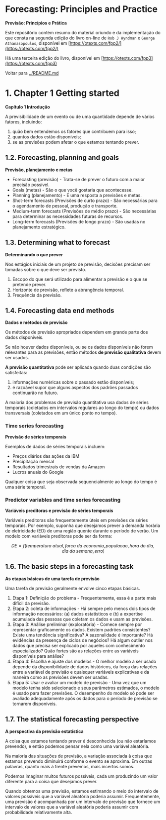 # Forecasting: Principles and Practice

**Previsão: Princípios e Prática**

Este repositório contém resumo do material oriundo e da implementação do que consta na segunda edição do livro on-line de ``Rob J Hyndman`` e ``George Athanasopoulos``, disponível em [https://otexts.com/fpp2/](https://otexts.com/fpp2/)

Há uma terceira edição do livro, disponível em [https://otexts.com/fpp3](https://otexts.com/fpp3)

Voltar para [../README.md](../README.md)

# 1. Chapter 1 Getting started

**Capítulo 1 Introdução**

A previsibilidade de um evento ou de uma quantidade depende de vários fatores, incluindo:

1. quão bem entendemos os fatores que contribuem para isso;
1. quantos dados estão disponíveis;
1. se as previsões podem afetar o que estamos tentando prever.

## 1.2. Forecasting, planning and goals

**Previsão, planejamento e metas**

* Forecasting (previsão) - Trata-se de prever o futuro com a maior precisão possível.
* Goals (metas) - São o que você gostaria que acontecesse.
* Planning (planejamento) - É uma resposta a previsões e metas.
* Shot-term forecasts (Previsões de curto prazo) - São necessárias para o agendamento de pessoal, produção e transporte.
* Medium-term forecasts (Previsões de médio prazo) - São necessárias para determinar as necessidades futuras de recursos.
* Long-term forecasts (Previsões de longo prazo) - São usadas no planejamento estratégico.

## 1.3. Determining what to forecast

**Determinando o que prever**

Nos estágios iniciais de um projeto de previsão, decisões precisam ser tomadas sobre o que deve ser previsto.

1. Escopo do que será utilizado para alimentar a previsão e o que se pretende prever.
1. Horizonte de previsão, reflete a abrangência temporal.
1. Frequência da previsão.

## 1.4. Forecasting data end methods

**Dados e métodos de previsão**

Os métodos de previsão apropriados dependem em grande parte dos dados disponíveis.

Se não houver dados disponíveis, ou se os dados disponíveis não forem relevantes para as previsões, então métodos **de previsão qualitativa** devem ser usados.

**A previsão quantitativa** pode ser aplicada quando duas condições são satisfeitas:

1. informações numéricas sobre o passado estão disponíveis;
1. é razoável supor que alguns aspectos dos padrões passados ​​continuarão no futuro.

A maioria dos problemas de previsão quantitativa usa dados de séries temporais (coletados em intervalos regulares ao longo do tempo) ou dados transversais (coletados em um único ponto no tempo).

### Time series forecasting

**Previsão de séries temporais**

Exemplos de dados de séries temporais incluem:

* Preços diários das ações da IBM
* Precipitação mensal
* Resultados trimestrais de vendas da Amazon
* Lucros anuais do Google

Qualquer coisa que seja observada sequencialmente ao longo do tempo é uma série temporal.

### Predictor variables and time series forecasting

**Variáveis ​​preditoras e previsão de séries temporais**

Variáveis ​​preditoras são frequentemente úteis em previsões de séries temporais. Por exemplo, suponha que desejamos prever a demanda horária de eletricidade (ED) de uma região quente durante o período de verão. Um modelo com variáveis ​​preditoras pode ser da forma:

$$DE = f(temperatura~atual, forca~da~economia, populacao, hora~do~dia, dia~da~semana, erro)$$

## 1.6. The basic steps in a forecasting task

**As etapas básicas de uma tarefa de previsão**

Uma tarefa de previsão geralmente envolve cinco etapas básicas.

1. Etapa 1: Definição do problema - Frequentemente, essa é a parte mais difícil da previsão.
1. Etapa 2: coleta de informações - Há sempre pelo menos dois tipos de informação necessários: (a) dados estatísticos e (b) a expertise acumulada das pessoas que coletam os dados e usam as previsões.
1. Etapa 3: Análise preliminar (exploratória) - Comece sempre por representar graficamente os dados. Existem padrões consistentes? Existe uma tendência significativa? A sazonalidade é importante? Há evidências da presença de ciclos de negócios? Há algum outlier nos dados que precisa ser explicado por aqueles com conhecimento especializado? Quão fortes são as relações entre as variáveis ​​disponíveis para análise?
1. Etapa 4: Escolha e ajuste dos modelos - O melhor modelo a ser usado depende da disponibilidade de dados históricos, da força das relações entre a variável de previsão e quaisquer variáveis ​​explicativas e da maneira como as previsões devem ser usadas.
1. Etapa 5: Usar e avaliar um modelo de previsão - Uma vez que um modelo tenha sido selecionado e seus parâmetros estimados, o modelo é usado para fazer previsões. O desempenho do modelo só pode ser avaliado adequadamente após os dados para o período de previsão se tornarem disponíveis.

## 1.7. The statistical forecasting perspective

**A perspectiva da previsão estatística**

A coisa que estamos tentando prever é desconhecida (ou não estaríamos prevendo), e então podemos pensar nela como uma variável aleatória.

Na maioria das situações de previsão, a variação associada à coisa que estamos prevendo diminuirá conforme o evento se aproxima. Em outras palavras, quanto mais à frente prevemos, mais incertos somos.

Podemos imaginar muitos futuros possíveis, cada um produzindo um valor diferente para a coisa que desejamos prever.

Quando obtemos uma previsão, estamos estimando o meio do intervalo de valores possíveis que a variável aleatória poderia assumir. Frequentemente, uma previsão é acompanhada por um intervalo de previsão que fornece um intervalo de valores que a variável aleatória poderia assumir com probabilidade relativamente alta.
